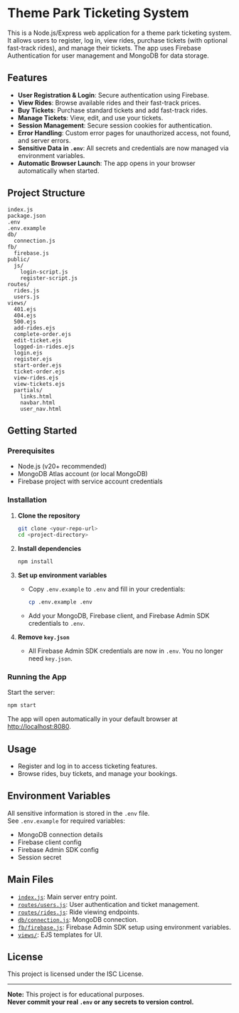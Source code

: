 # Theme Park Ticketing System

This is a Node.js/Express web application for a theme park ticketing system. It allows users to register, log in, view rides, purchase tickets (with optional fast-track rides), and manage their tickets. The app uses Firebase Authentication for user management and MongoDB for data storage.

## Features

- **User Registration & Login**: Secure authentication using Firebase.
- **View Rides**: Browse available rides and their fast-track prices.
- **Buy Tickets**: Purchase standard tickets and add fast-track rides.
- **Manage Tickets**: View, edit, and use your tickets.
- **Session Management**: Secure session cookies for authentication.
- **Error Handling**: Custom error pages for unauthorized access, not found, and server errors.
- **Sensitive Data in `.env`**: All secrets and credentials are now managed via environment variables.
- **Automatic Browser Launch**: The app opens in your browser automatically when started.

## Project Structure

```
index.js
package.json
.env
.env.example
db/
  connection.js
fb/
  firebase.js
public/
  js/
    login-script.js
    register-script.js
routes/
  rides.js
  users.js
views/
  401.ejs
  404.ejs
  500.ejs
  add-rides.ejs
  complete-order.ejs
  edit-ticket.ejs
  logged-in-rides.ejs
  login.ejs
  register.ejs
  start-order.ejs
  ticket-order.ejs
  view-rides.ejs
  view-tickets.ejs
  partials/
    links.html
    navbar.html
    user_nav.html
```

## Getting Started

### Prerequisites

- Node.js (v20+ recommended)
- MongoDB Atlas account (or local MongoDB)
- Firebase project with service account credentials

### Installation

1. **Clone the repository**

   ```sh
   git clone <your-repo-url>
   cd <project-directory>
   ```

2. **Install dependencies**

   ```sh
   npm install
   ```

3. **Set up environment variables**

   - Copy `.env.example` to `.env` and fill in your credentials:
     ```sh
     cp .env.example .env
     ```
   - Add your MongoDB, Firebase client, and Firebase Admin SDK credentials to `.env`.

4. **Remove `key.json`**

   - All Firebase Admin SDK credentials are now in `.env`. You no longer need `key.json`.

### Running the App

Start the server:

```sh
npm start
```

The app will open automatically in your default browser at [http://localhost:8080](http://localhost:8080).

## Usage

- Register and log in to access ticketing features.
- Browse rides, buy tickets, and manage your bookings.

## Environment Variables

All sensitive information is stored in the `.env` file.  
See `.env.example` for required variables:

- MongoDB connection details
- Firebase client config
- Firebase Admin SDK config
- Session secret

## Main Files

- [`index.js`](index.js): Main server entry point.
- [`routes/users.js`](routes/users.js): User authentication and ticket management.
- [`routes/rides.js`](routes/rides.js): Ride viewing endpoints.
- [`db/connection.js`](db/connection.js): MongoDB connection.
- [`fb/firebase.js`](fb/firebase.js): Firebase Admin SDK setup using environment variables.
- [`views/`](views/): EJS templates for UI.

## License

This project is licensed under the ISC License.

---

**Note:** This project is for educational purposes.  
**Never commit your real `.env` or any secrets to version control.**
